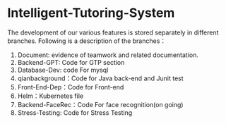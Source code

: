 # Intelligent-Tutoring-System
The development of our various features is stored separately in different branches. Following is a description of the branches：
1.	Document: evidence of teamwork and related documentation.
2.	Backend-GPT: Code for GTP section
3.	Database-Dev: code For mysql
4.	qianbackground：Code for Java back-end and Junit test
5.	Front-End-Dep：Code for Front-end
6.	Helm：Kubernetes file
7.	Backend-FaceRec：Code For face recognition(on going)
8.	Stress-Testing: Code for Stress Testing

